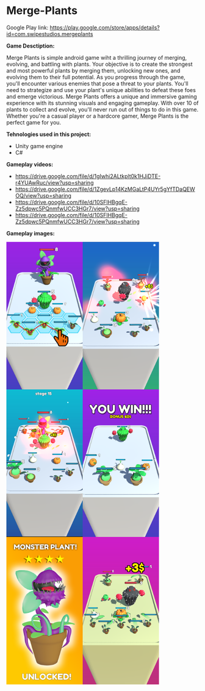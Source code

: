 # Merge-Plants

Google Play link: https://play.google.com/store/apps/details?id=com.swipestudios.mergeplants

<b>Game Desctiption:</b>

Merge Plants is simple android game wiht  a thrilling journey of merging, evolving, and battling with plants. Your objective is to create the strongest and most powerful plants by merging them, unlocking new ones, and evolving them to their full potential.
As you progress through the game, you'll encounter various enemies that pose a threat to your plants. You'll need to strategize and use your plant's unique abilities to defeat these foes and emerge victorious.
Merge Plants offers a unique and immersive gaming experience with its stunning visuals and engaging gameplay. With over 10 of plants to collect and evolve, you'll never run out of things to do in this game. Whether you're a casual player or a hardcore gamer, Merge Plants is the perfect game for you.

<b>Tehnologies used in this project:</b>

 - Unity game engine
 - C# 

<b>Gameplay videos:</b>
  - https://drive.google.com/file/d/1gIwhi2ALtkplt0k1HJiDTE-r4YUAwRuc/view?usp=sharing
  - https://drive.google.com/file/d/1ZgevLp14KzMGaLtP4UYr5gYfTDaQEWOQ/view?usp=sharing
  - https://drive.google.com/file/d/10SFlHBgqE-Zz5dpwc5PQnmfwUCC3HGr7/view?usp=sharing
  - https://drive.google.com/file/d/10SFlHBgqE-Zz5dpwc5PQnmfwUCC3HGr7/view?usp=sharing

<b>Gameplay images:</b>
  
<p align="center">
<img align="left" width="200" height="387" src="GameScreenshots/sc_01.png">
<img align="left" width="200" height="387" src="GameScreenshots/sc_02.png">
<img align="left" width="200" height="387" src="GameScreenshots/sc_04.png">
</p>

<p align="center">
<img align="left" width="200" height="387" src="GameScreenshots/sc_05.png">
<img align="left" width="200" height="387" src="GameScreenshots/sc_06.png">
<img align="left" width="200" height="387" src="GameScreenshots/sc_07.png">
</p>

